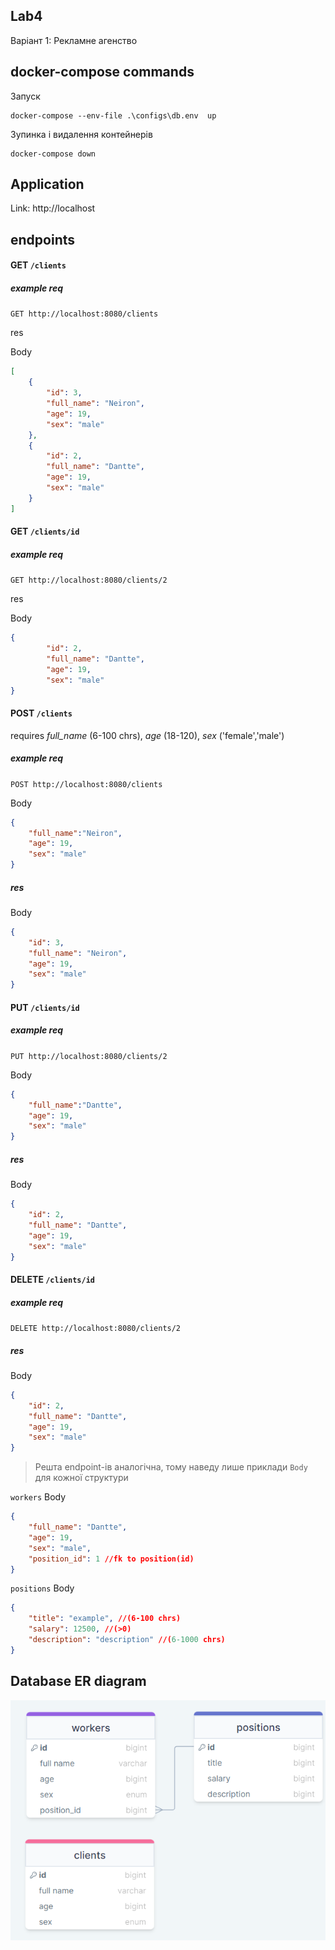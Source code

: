 ## Lab4
Варіант 1: Рекламне агенство

## docker-compose commands
Запуск
```
docker-compose --env-file .\configs\db.env  up
```
Зупинка і видалення контейнерів
```
docker-compose down 
```
## Application
Link: http://localhost


## endpoints

#### GET `/clients`

##### example req

`GET http://localhost:8080/clients`


res

Body
```json
[
    {
        "id": 3,
        "full_name": "Neiron",
        "age": 19,
        "sex": "male"
    },
    {
        "id": 2,
        "full_name": "Dantte",
        "age": 19,
        "sex": "male"
    }
]
```

#### GET `/clients/id`

##### example req

`GET http://localhost:8080/clients/2`

res

Body
```json
{
        "id": 2,
        "full_name": "Dantte",
        "age": 19,
        "sex": "male"
}
```

#### POST `/clients`

requires *full_name* (6-100 chrs), *age* (18-120), *sex* ('female','male')

##### example req

`POST http://localhost:8080/clients`

Body
```json
{
    "full_name":"Neiron",
    "age": 19,
    "sex": "male"
}
```
##### res

Body
```json
{
    "id": 3,
    "full_name": "Neiron",
    "age": 19,
    "sex": "male"
}
```
#### PUT `/clients/id`

##### example req

`PUT http://localhost:8080/clients/2`



Body
```json
{
    "full_name":"Dantte",
    "age": 19,
    "sex": "male"
}
```
##### res

Body
```json
{
    "id": 2,
    "full_name": "Dantte",
    "age": 19,
    "sex": "male"
}
```

#### DELETE `/clients/id`

##### example req

`DELETE http://localhost:8080/clients/2`

##### res

Body
```json
{
    "id": 2,
    "full_name": "Dantte",
    "age": 19,
    "sex": "male"
}
```

> Решта endpoint-ів аналогічна, тому наведу лише приклади `Body` для кожної структури

`workers`
Body
```json
{
    "full_name": "Dantte",
    "age": 19,
    "sex": "male",
    "position_id": 1 //fk to position(id)
}
```
`positions`
Body
```json
{
    "title": "example", //(6-100 chrs)
    "salary": 12500, //(>0)
    "description": "description" //(6-1000 chrs)
}
```
## Database ER diagram
![alt text](readme-imgs/er.png)




    

